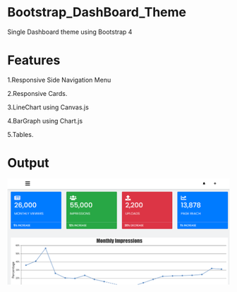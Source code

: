 # Bootstrap_DashBoard_Theme
Single Dashboard theme using Bootstrap 4

# Features 

1.Responsive Side Navigation Menu

2.Responsive Cards.

3.LineChart using Canvas.js

4.BarGraph using Chart.js

5.Tables.

# Output 

![](dashboard-view.png)
